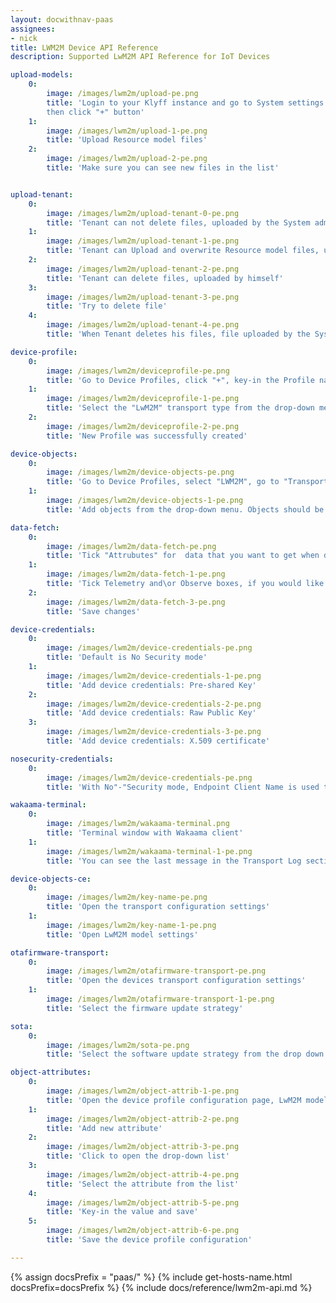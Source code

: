 ```yaml
---
layout: docwithnav-paas
assignees:
- nick
title: LWM2M Device API Reference
description: Supported LwM2M API Reference for IoT Devices

upload-models:
    0:
        image: /images/lwm2m/upload-pe.png
        title: 'Login to your Klyff instance and go to System settings -> Resource Library,
        then click "+" button'
    1:
        image: /images/lwm2m/upload-1-pe.png
        title: 'Upload Resource model files'
    2:
        image: /images/lwm2m/upload-2-pe.png
        title: 'Make sure you can see new files in the list'


upload-tenant:
    0:
        image: /images/lwm2m/upload-tenant-0-pe.png
        title: 'Tenant can not delete files, uploaded by the System administrator'
    1:
        image: /images/lwm2m/upload-tenant-1-pe.png
        title: 'Tenant can Upload and overwrite Resource model files, uploaded by the System administrator for the same resource'
    2:
        image: /images/lwm2m/upload-tenant-2-pe.png
        title: 'Tenant can delete files, uploaded by himself'
    3:
        image: /images/lwm2m/upload-tenant-3-pe.png
        title: 'Try to delete file'
    4:
        image: /images/lwm2m/upload-tenant-4-pe.png
        title: 'When Tenant deletes his files, file uploaded by the System administrator remains'

device-profile:
    0:
        image: /images/lwm2m/deviceprofile-pe.png
        title: 'Go to Device Profiles, click "+", key-in the Profile name and select or create the Rule chain, which will process messages'
    1:
        image: /images/lwm2m/deviceprofile-1-pe.png
        title: 'Select the "LwM2M" transport type from the drop-down menu'
    2:
        image: /images/lwm2m/deviceprofile-2-pe.png
        title: 'New Profile was successfully created'

device-objects:
    0:
        image: /images/lwm2m/device-objects-pe.png
        title: 'Go to Device Profiles, select "LWM2M", go to "Transport configuration" tab, click "Edit" button'
    1:
        image: /images/lwm2m/device-objects-1-pe.png
        title: 'Add objects from the drop-down menu. Objects should be uploaded to the Resource library'

data-fetch:
    0:
        image: /images/lwm2m/data-fetch-pe.png
        title: 'Tick "Attrubutes" for  data that you want to get when device connects and store it as Klyff attributes'
    1:
        image: /images/lwm2m/data-fetch-1-pe.png
        title: 'Tick Telemetry and\or Observe boxes, if you would like the Server to observe them and fetch updated values'
    2:
        image: /images/lwm2m/data-fetch-3-pe.png
        title: 'Save changes'

device-credentials:
    0:
        image: /images/lwm2m/device-credentials-pe.png
        title: 'Default is No Security mode'
    1:
        image: /images/lwm2m/device-credentials-1-pe.png
        title: 'Add device credentials: Pre-shared Key'
    2:
        image: /images/lwm2m/device-credentials-2-pe.png
        title: 'Add device credentials: Raw Public Key'
    3:
        image: /images/lwm2m/device-credentials-3-pe.png
        title: 'Add device credentials: X.509 certificate'

nosecurity-credentials:
    0:
        image: /images/lwm2m/device-credentials-pe.png
        title: 'With No"-"Security mode, Endpoint Client Name is used to identify the device'

wakaama-terminal:
    0:
        image: /images/lwm2m/wakaama-terminal.png
        title: 'Terminal window with Wakaama client'
    1:
        image: /images/lwm2m/wakaama-terminal-1-pe.png
        title: 'You can see the last message in the Transport Log section'

device-objects-ce:
    0:
        image: /images/lwm2m/key-name-pe.png
        title: 'Open the transport configuration settings'
    1:
        image: /images/lwm2m/key-name-1-pe.png
        title: 'Open LwM2M model settings'

otafirmware-transport:
    0:
        image: /images/lwm2m/otafirmware-transport-pe.png
        title: 'Open the devices transport configuration settings'
    1:
        image: /images/lwm2m/otafirmware-transport-1-pe.png
        title: 'Select the firmware update strategy'

sota:
    0:
        image: /images/lwm2m/sota-pe.png
        title: 'Select the software update strategy from the drop down menu'

object-attributes:
    0:
        image: /images/lwm2m/object-attrib-1-pe.png
        title: 'Open the device profile configuration page, LwM2M model section'
    1:
        image: /images/lwm2m/object-attrib-2-pe.png
        title: 'Add new attribute'
    2:
        image: /images/lwm2m/object-attrib-3-pe.png
        title: 'Click to open the drop-down list'
    3:
        image: /images/lwm2m/object-attrib-4-pe.png
        title: 'Select the attribute from the list'
    4:
        image: /images/lwm2m/object-attrib-5-pe.png
        title: 'Key-in the value and save'
    5:
        image: /images/lwm2m/object-attrib-6-pe.png
        title: 'Save the device profile configuration'

---
```


{% assign docsPrefix = "paas/" %}
{% include get-hosts-name.html docsPrefix=docsPrefix %}
{% include docs/reference/lwm2m-api.md %}
